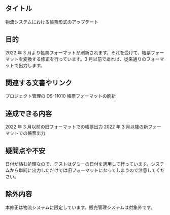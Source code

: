 ## タイトル

物流システムにおける帳票形式のアップデート

## 目的

2022 年 3 月より帳票フォーマットが刷新されます。それを受けて、帳票フォーマットを変換する修正を行っています。3 月以前であれば、従来通りのフォーマットで出力します。

## 関連する文書やリンク

プロジェクト管理の DS-11010 帳票フォーマットの刷新

## 達成できる内容

2022 年 3 月以前の旧フォーマットでの帳票出力
2022 年 3 月以降の新フォーマットでの帳票出力

## 疑問点や不安

日付が絡む処理なので、テストはダミーの日付を適用して行っています。システムから単純に出力しただけでは旧フォーマットになってしまうので注意してください。

## 除外内容

本修正は物流システムに限定しています。販売管理システムは対象外です。
